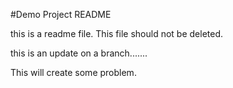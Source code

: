 #Demo Project README

this is a readme file. 
This file should not be deleted.

this is an update on a branch.......

This will create some problem.
